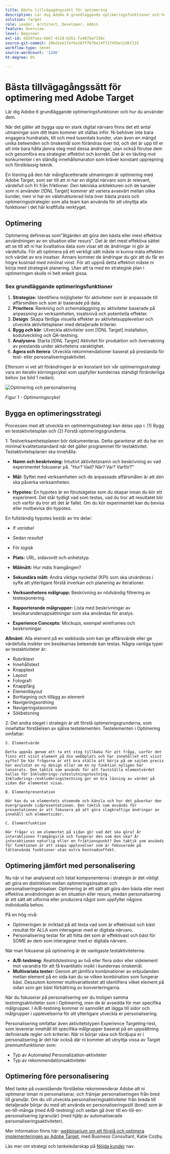 ```yaml
---
title: Bästa tillvägagångssätt för optimering
description: Lär dig Adobe 6 grundläggande optimeringsfunktioner och hur du använder dem.
solution: Target
role: Leader, Architect, Developer, Admin
feature: Overview
level: Beginner
exl-id: dd29faea-bb67-4128-b261-fa407ba7158c
source-git-commit: 20bd1eb17ef6e287f7b76e14f727456e12d6f115
workflow-type: tm+mt
source-wordcount: '1246'
ht-degree: 0%

---
```


# Bästa tillvägagångssätt för optimering med Adobe Target

Lär dig Adobe 6 grundläggande optimeringsfunktioner och hur du använder dem.

När det gäller att bygga upp en stark digital närvaro finns det ett antal utmaningar som ditt team kommer att ställas inför. Ni behöver inte bara engagera hundratals, till och med tusentals kunder, utan även en mängd unika beteenden och önskemål som förändras över tid, och det är upp till er att inte bara hålla jämna steg med dessa ändringar, utan också förutse dem och genomföra era strategier effektivt och korrekt. Det är en tävling mot konkurrenter i en ständig innehållsmaraton som kräver konstant upprepning och förstklassig teknik.

En lösning på den här mångfacetterade utmaningen är optimering med Adobe Target, som ser till att ni har en digital närvaro som är relevant, värdefull och fri från friktioner. Den tekniska arkitekturen och de kanaler som ni använder [!DNL Target] kommer att variera avsevärt mellan olika kunder, men vi har en välstrukturerad lista över bästa praxis och optimeringsstrategier som alla team kan använda för att utnyttja alla funktioner i det här kraftfulla verktyget.

## Optimering

Optimering definieras som&quot;åtgärden att göra den bästa eller mest effektiva användningen av en situation eller resurs&quot;. Det är det mest effektiva sättet att se till att ni har kvalitativa data som visar att de ändringar ni gör är värdefulla. För att optimera på ett verkligt sätt måste ni kunna mäta effekten och värdet av era insatser. Annars kommer de ändringar du gör att du får en högre kostnad med minimal vinst. För att uppnå detta effektivt måste ni börja med strategisk planering. Utan att ta med en strategisk plan i optimeringen skulle ni helt enkelt gissa.

### Sex grundläggande optimeringsfunktioner

1. **Strategize**: Identifiera möjligheter för aktiviteter som är anpassade till affärsmålen och som är baserade på data.
1. **Prioritera**: Rankning och schemaläggning av aktiviteter baserade på anpassning av verksamheten, insatsnivå och potentiella effekter.
1. **Design**: Skapa färdiga visuella effekter av aktivitetsupplevelser och utveckla aktivitetsplaner med detaljerade kriterier.
1. **Bygg och kör**: Utveckla aktiviteter som [!DNL Target] installation, kodutveckling och QA-testning.
1. **Analysera**: Starta [!DNL Target] Aktivitet för produktion och övervakning av prestanda under aktivitetens varaktighet.
1. **Agera och iterera**: Utveckla rekommendationer baserat på prestanda för test- eller personaliseringsaktivitet.

Eftersom vi vet att förändringen är en konstant bör vår optimeringsstrategi vara en iterativ körningscykel som uppfyller kundernas ständigt föränderliga behov (se bild 1 nedan).

![Optimering och personalisering](assets/optimize-and-personalize.png)

_Figur 1 - Optimeringscykel_

## Bygga en optimeringsstrategi

Processen med att utveckla en optimeringsstrategi kan delas upp i: (1) Bygg en testaktivitetsplan och (2) Förstå optimeringsgrunderna.

1: Testverksamhetsplanen bör dokumenteras. Detta garanterar att du har en minimal kvalitetsstandard när det gäller programmet för testaktivitet. Testaktivitetsplanen ska innehålla:

* **Namn och beskrivning:** Intuitivt aktivitetsnamn och beskrivning av vad experimentet fokuserar på. &quot;Hur? Vad? När? Var? Varför?&quot;

* **Mål:** Syftet med verksamheten och de anpassade affärsmålen är att den ska påverka verksamheten.

* **Hypotes:** En hypotes är en förutsägelse som du skapar innan du kör ett experiment. Det står tydligt vad som testas, vad du tror att resultatet blir och varför du tror att det är fallet. Om du kör experimentet kan du bevisa eller motbevisa din hypotes.

En fullständig hypotes består av tre delar:

* If _variabel_
* Sedan _resultat_
* För _logisk_

* **Plats:** URL, sidavsnitt och enhetstyp.
* **Målmått:** Hur mäts framgången?
* **Sekundära mått:** Andra viktiga nyckeltal (KPI) som ska utvärderas i syfte att ytterligare förstå inverkan och planering av iterationer.
* **Verksamhetens målgrupp:** Beskrivning av nödvändig filtrering av testexponering.
* **Rapporterande målgrupper:** Lista med beskrivningar av besökarunderuppsättningar som ska användas för analys.
* **Experience Concepts:** Mockups, exempel wireframes och beskrivningar.

**Allmänt:** Alla element på en webbsida som kan ge affärsvärde eller ge värdefulla insikter om besökarnas beteende kan testas. Några vanliga typer av testaktiviteter är:

* Rubriktext
* Innehållstext
* Knapptext
* Layout
* Fotografi
* Knappfärg
* Elementlayout
* Borttagning och tillägg av element
* Navigeringsordning
* Navigeringstaxonomi
* Sökbetoning

2: Det andra steget i strategin är att förstå optimeringsgrunderna, som innefattar förståelsen av själva testelementen. Testelementen i Optimering omfattar:

    S. Elementvärde
    
    Detta uppnås genom att ta ett steg tillbaka för att fråga, varför det finns ett visst element på din webbplats och har innehållet ett visst syfte? De här frågorna är ett bra ställe att börja på om sajten precis har avslutat en ny design eller om en ny funktion nyligen har lanserats. Den taktik som används för att fastställa elementvärdet kallas för Inkluderings-/uteslutningstestning. Inkluderings-/exkluderingstestning ger en bra läsning av värdet på sidan där elementet visas.
    
    B. Elementpresentation
    
    Här kan du se elementets utseende och känsla och hur det påverkar den övergripande sidpresentationen. Den taktik som används för presentationen är att fokusera på att göra slagkraftiga ändringar av innehåll och elementsidor.
    
    C. Elementfunktion
    
    Här frågar vi om elementet på sidan gör vad det ska göra? Är interaktionen framgångsrik och fungerar den som den ska? Är interaktionen naturlig eller en friktionspunkt? Den taktik som används för funktionen är att skapa upplevelser som är fokuserade på lättanvända funktioner utan extra kostnadseffekt.

## Optimering jämfört med personalisering

Nu när vi har analyserat och listat komponenterna i strategin är det viktigt att göra en distinktion mellan optimeringsinsatser och personaliseringsinsatser. Optimering är ett sätt att göra den bästa eller mest effektiva användningen av en situation eller resurs, medan personalisering är ett sätt att utforma eller producera något som uppfyller någons individuella behov.

På en hög nivå:

* Optimeringen är inriktad på att testa vad som är effektivast och bäst resultat för ALLA som interagerar med er digitala närvaro.
* Personalisering testar för att hitta det som är effektivast och bäst för SOME av dem som interagerar med er digitala närvaro.

När man fokuserar på optimering är de vanligaste testaktiviteterna:

* **A/B-testning:** Realtidstestning av två eller flera sidor eller sidelement mot varandra för att få kvantitativ insikt i kundernas önskemål.
* **Multivariata tester:** Genom att jämföra kombinationer av erbjudanden mellan element på en sida kan du se vilken kombination som fungerar bäst. Dessutom kommer multivariattestet att identifiera vilket element på sidan som ger bäst förbättring av konverteringarna.

När du fokuserar på personalisering ser du troligen samma testningsaktiviteter som i Optimering, men de är avsedda för mer specifika målgrupper. I A/B-testning kommer ni sannolikt att lägga till sidor och målgrupper i upplevelserna för att ytterligare utveckla er personalisering.

Personalisering omfattar även aktivitetstypen Experience Targeting-test, som levererar innehåll till specifika målgrupper baserat på en uppsättning definierade regler och kriterier. När ni börjar växa och fördjupa er i personalisering är det här också där ni kommer att utnyttja vissa av Target premiumfunktioner som:

* Typ av Automated Personalization-aktiviteter
* Typ av rekommendationsaktiviteter

## Optimering före personalisering

Med tanke på ovanstående förståelse rekommenderar Adobe att ni optimerar innan ni personaliserar, och främjar personaliseringen från bred till granulär. Om du vill utveckla personaliseringsaktiviteter från breda till detaljerade börjar du med att använda en personaliseringsstil (bred) som är en-till-många (med A/B-testning) och sedan gå över till en-till-en-personalisering (granulär) (med hjälp av automatiserade personaliseringsaktiviteter).

Mer information finns här: [webbinarium om att förstå och optimera implementeringen av Adobe Target](https://adobecustomersuccess.adobeconnect.com/pkfafpzd9yarmp4/), med Business Consultant, Katie Cozby.

Läs mer om strategi och tankeledarskap på [Nöjda kunder](https://experienceleague.adobe.com/docs/customer-success/customer-success/overview.html) nav.
